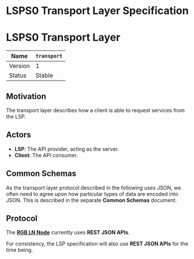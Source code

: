 # LSPS0 Transport Layer Specification

# LSPS0 Transport Layer

| Name    | `transport`        |
| ------- | ------------------ |
| Version | 1                  |
| Status  | Stable             |

## Motivation
The transport layer describes how a client is able to request services from the LSP.

## Actors
- **LSP**: The API provider, acting as the server.
- **Client**: The API consumer.

## Common Schemas
As the transport layer protocol described in the following uses JSON, we often need to agree upon how particular types of data are encoded into JSON. This is described in the separate **Common Schemas** document.

## Protocol
The **[RGB LN Node](https://github.com/RGB-Tools/rgb-lightning-node/blob/master/openapi.yaml)** currently uses **REST JSON APIs**. 

For consistency, the LSP specification will also use **REST JSON APIs** for the time being.
